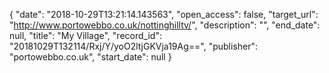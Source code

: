 {
  "date": "2018-10-29T13:21:14.143563", 
  "open_access": false, 
  "target_url": "http://www.portowebbo.co.uk/nottinghilltv/", 
  "description": "", 
  "end_date": null, 
  "title": "My Village", 
  "record_id": "20181029T132114/Rxj/Y/yoO2ltjGKVja19Ag==", 
  "publisher": "portowebbo.co.uk", 
  "start_date": null
}


